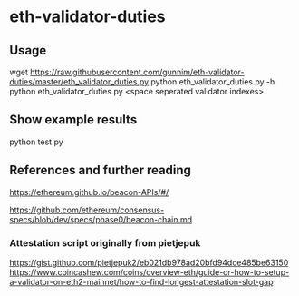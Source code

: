 # eth-validator-duties

## Usage
wget https://raw.githubusercontent.com/gunnim/eth-validator-duties/master/eth_validator_duties.py
python eth_validator_duties.py -h
python eth_validator_duties.py  &lt;space seperated validator indexes&gt;

## Show example results
python test.py

## References and further reading
https://ethereum.github.io/beacon-APIs/#/

https://github.com/ethereum/consensus-specs/blob/dev/specs/phase0/beacon-chain.md

### Attestation script originally from pietjepuk
https://gist.github.com/pietjepuk2/eb021db978ad20bfd94dce485be63150
https://www.coincashew.com/coins/overview-eth/guide-or-how-to-setup-a-validator-on-eth2-mainnet/how-to-find-longest-attestation-slot-gap
